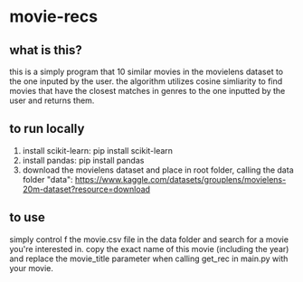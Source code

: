 # movie-recs

## what is this?
this is a simply program that 10 similar movies in the movielens dataset to the one inputed by the user. the algorithm utilizes cosine simliarity to find movies that have the closest matches in genres to the one inputted by the user and returns them.


## to run locally
1. install scikit-learn: pip install scikit-learn
2. install pandas: pip install pandas
3. download the movielens dataset and place in root folder, calling the data folder "data": https://www.kaggle.com/datasets/grouplens/movielens-20m-dataset?resource=download

## to use
simply control f the movie.csv file in the data folder and search for a movie you're interested in. copy the exact name of this movie (including the year) and replace the movie_title parameter when calling get_rec in main.py with your movie.
